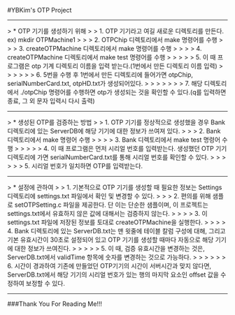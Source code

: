 #YBKim's OTP Project
<br/>
<hr/>
> * OTP 기기를 생성하기 위해 
> > 1. OTP 기기라고 여길 새로운 디렉토리를 만든다. ex) mkdir OTPMachine1
> > > 2. OTPChip 디렉토리에서 make 명령어를 수행
> > > 3. createOTPMachine 디렉토리에서 make 명령어를 수행
> > > > 4. createOTPMachine 디렉토리에서 make test 명령어를 수행
> > > > > 5. 이 때 프로그램은 otp 기계 디렉토리 이름을 입력 받는다.(1번에서 만든 디렉토리 이름 입력)
> > > > > > 6. 5번을 수행 후 1번에서 만든 디렉토리에 들어가면 otpChip, serialNumberCard.txt, otpHD.txt가 생성되어있다.
> > > > > > > 7. 해당 디렉토리에서 ./otpChip 명령어를 수행하면 otp가 생성되는 것을 확인할 수 있다.(q를 입력하면 종료, 그 외 문자 입력시 다시 출력)
<hr/>
> * 생성된 OTP를 검증하는 방법
> > 1. OTP 기기를 정상적으로 생성했을 경우 Bank 디렉토리에 있는 ServerDB에 해당 기기에 대한 정보가 쓰여져 있다.
> > > 2. Bank 디렉토리에서 make 명령어 수행
> > > > 3. Bank 디렉토리에서 make test 명령어 수행
> > > > > 4. 이 때 프로그램은 먼저 시리얼 번호를 입력받는다. 생성했던 OTP 기기 디렉토리에 가면 serialNumberCard.txt를 통해 시리얼 번호를 확인할 수 있다.
> > > > > > 5. 시리얼 번호가 일치하면 OTP를 입력받는다.
<hr/>
> * 설정에 관하여
> > 1. 기본적으로 OTP 기기를 생성할 때 필요한 정보는 Settings 디렉토리에 settings.txt 파일에서 확인 및 변경할 수 있다.
> > > 2. 편의를 위해 샘플로 setOTPSetting.c 파일을 제공한다. 단 이는 단순한  샘플이며, 이 프로젝트는 settings.txt에서 유효하지 않은 값에 대해서는 검증하지 않는다.
> > > > 3. 이 settings.txt 파일에 저장된 정보를 토대로 createOTPMachine을 실행한다.
> > > > 4. Bank 디렉토리에 있는 ServerDB.txt는 맨 윗줄에 테이블 칼럼 구성에 대해, 그리고 기본 유효시간이 30초로 설정되어 있고 OTP 기기를 생성할 때마다 자동으로 해당 기기에 대한 정보가 쓰여진다.
> > > > > 5. 이 때, 검증 유효시간을 변경하는 것은, ServerDB.txt에서 validTime 항목에 숫자를 변경하는 것으로 가능하다.
> > > > > > 6. 시간이 경과하여 기존에 만들었던 OTP기기의 시간이 서버시간과 맞지 않다면, ServerDB.txt에서 해당 기기의 시리얼 번호가 있는 행의 마지막 요소인 offset 값을 수정하여 보정할 수 있다.
<hr/>
###Thank You For Reading Me!!!
